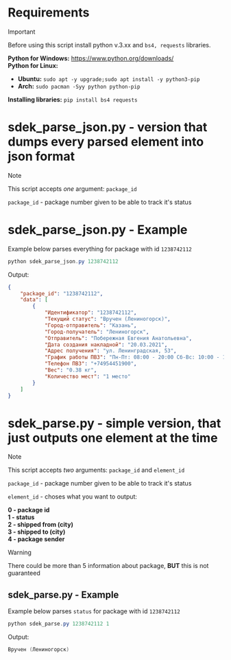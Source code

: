 # Requirements
> [!IMPORTANT]
> Before using this script install python v.3.xx and `bs4, requests` libraries.

**Python for Windows:** https://www.python.org/downloads/<br />
**Python for Linux:** 
- **Ubuntu:** `sudo apt -y upgrade;sudo apt install -y python3-pip`
- **Arch:** `sudo pacman -Syy python python-pip`

**Installing libraries:** `pip install bs4 requests`

# sdek_parse_json.py - version that dumps every parsed element into json format
> [!NOTE]
> This script accepts *one* argument: `package_id`

`package_id` - package number given to be able to track it's status

# sdek_parse_json.py - Example
Example below parses everything for package with id `1238742112`
```powershell
python sdek_parse_json.py 1238742112
```
Output:
```json
{
    "package_id": "1238742112",
    "data": [
        {
            "Идентификатор": "1238742112",
            "Текущий статус": "Вручен (Лениногорск)",
            "Город-отправитель": "Казань",
            "Город-получатель": "Лениногорск",
            "Отправитель": "Побережная Евгения Анатольевна",
            "Дата создания накладной": "20.03.2021",
            "Адрес получения": "ул. Ленинградская, 53",
            "График работы ПВЗ": "Пн-Пт: 08:00 - 20:00 Сб-Вс: 10:00 - 18:00",
            "Телефон ПВЗ": "+74954451900",
            "Вес": "0.38 кг",
            "Количество мест": "1 место"
        }
    ]
}
```

# sdek_parse.py - simple version, that just outputs one element at the time
> [!NOTE]
> This script accepts *two* arguments: `package_id` and `element_id`

`package_id` - package number given to be able to track it's status

`element_id` - choses what you want to output:

**0 - package id<br />
1 - status<br />
2 - shipped from (city)<br />
3 - shipped to (city)<br />
4 - package sender**

> [!WARNING]
> There could be more than 5 information about package, **BUT** this is not guaranteed

## sdek_parse.py - Example
Example below parses `status` for package with id `1238742112`
```powershell
python sdek_parse.py 1238742112 1
```
Output:
```powershell
Вручен (Лениногорск)
```
